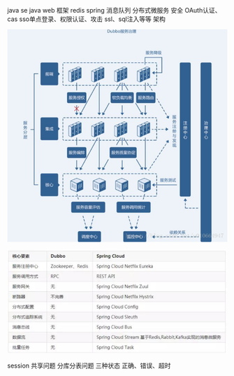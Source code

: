 java se
java web
框架 redis spring 消息队列
分布式微服务
安全
OAuth认证、cas sso单点登录、权限认证、攻击 ssl、sql注入等等
架构

![](/assets/2018041917103818.png)

![](/assets/20171127161941661)

session 共享问题
分库分表问题
三种状态 正确、错误、超时